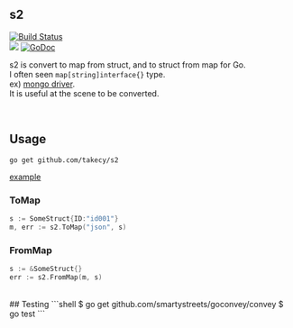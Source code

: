 ## s2
[![Build Status](https://travis-ci.org/takecy/s2.svg?branch=master)](https://travis-ci.org/takecy/s2)  
![](https://img.shields.io/badge/golang-1.6.2-blue.svg?style=flat)
[![GoDoc](https://godoc.org/github.com/takecy/s2?status.svg)](https://godoc.org/github.com/takecy/s2)

s2 is convert to map from struct, and to struct from map for Go.  
I often seen `map[string]interface{}` type.   
ex) [mongo driver](https://godoc.org/labix.org/v2/mgo/bson#M).  
It is useful at the scene to be converted.

<br/>

## Usage
`go get github.com/takecy/s2`

[example](example/example.go)

### ToMap

```go
s := SomeStruct{ID:"id001"}
m, err := s2.ToMap("json", s)
```


### FromMap
```go
s := &SomeStruct{}
err := s2.FromMap(m, s)
```

<br/>
## Testing
```shell
$ go get github.com/smartystreets/goconvey/convey
$ go test
```
